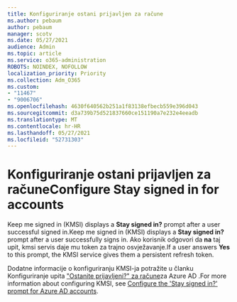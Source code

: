 ```yaml
---
title: Konfiguriranje ostani prijavljen za račune
ms.author: pebaum
author: pebaum
manager: scotv
ms.date: 05/27/2021
audience: Admin
ms.topic: article
ms.service: o365-administration
ROBOTS: NOINDEX, NOFOLLOW
localization_priority: Priority
ms.collection: Adm_O365
ms.custom:
- "11467"
- "9006706"
ms.openlocfilehash: 4630f640562b251a1f83138efbecb559e396d043
ms.sourcegitcommit: d3a739b75d521837660ce151190a7e232e4eeadb
ms.translationtype: MT
ms.contentlocale: hr-HR
ms.lasthandoff: 05/27/2021
ms.locfileid: "52731303"
---
```

# <a name="configure-stay-signed-in-for-accounts"></a><span data-ttu-id="56d7f-102">Konfiguriranje ostani prijavljen za račune</span><span class="sxs-lookup"><span data-stu-id="56d7f-102">Configure Stay signed in for accounts</span></span>

<span data-ttu-id="56d7f-103">Keep me signed in (KMSI) displays a **Stay signed in?** prompt after a user successful signed in.</span><span class="sxs-lookup"><span data-stu-id="56d7f-103">Keep me signed in (KMSI) displays a **Stay signed in?** prompt after a user successfully signs in.</span></span> <span data-ttu-id="56d7f-104">Ako korisnik odgovori da **na** taj upit, kmsi servis daje mu token za trajno osvježavanje.</span><span class="sxs-lookup"><span data-stu-id="56d7f-104">If a user answers **Yes** to this prompt, the KMSI service gives them a persistent refresh token.</span></span> 

<span data-ttu-id="56d7f-105">Dodatne informacije o konfiguriranju KMSI-ja potražite u članku Konfiguriranje upita ["Ostanite prijavljeni?" za račune](/azure/active-directory/fundamentals/keep-me-signed-in)za Azure AD .</span><span class="sxs-lookup"><span data-stu-id="56d7f-105">For more information about configuring KMSI, see [Configure the 'Stay signed in?' prompt for Azure AD accounts](/azure/active-directory/fundamentals/keep-me-signed-in).</span></span>